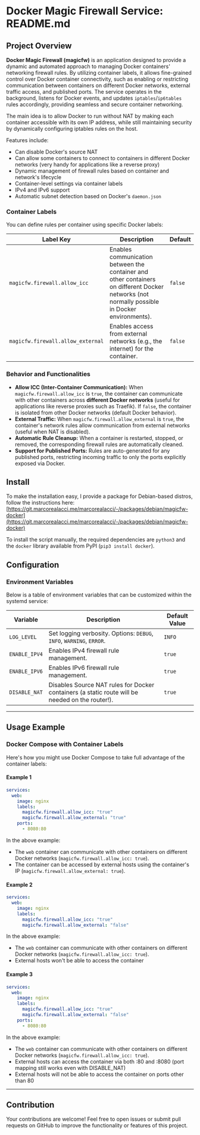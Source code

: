 # Docker Magic Firewall Service: README.md

## Project Overview

**Docker Magic Firewall (magicfw)** is an application designed to provide a dynamic and automated approach to managing Docker containers' networking firewall rules. By utilizing container labels, it allows fine-grained control over Docker container connectivity, such as enabling or restricting communication between containers on different Docker networks, external traffic access, and published ports. The service operates in the background, listens for Docker events, and updates `iptables`/`ip6tables` rules accordingly, providing seamless and secure container networking.

The main idea is to allow Docker to run without NAT by making each container accessible with its own IP address, while still maintaining security by dynamically configuring iptables rules on the host.

Features include:
- Can disable Docker's source NAT
- Can allow some containers to connect to containers in different Docker networks (very handy for applications like a reverse proxy)
- Dynamic management of firewall rules based on container and network's lifecycle
- Container-level settings via container labels
- IPv4 and IPv6 support
- Automatic subnet detection based on Docker's `daemon.json`

### Container Labels
You can define rules per container using specific Docker labels:

| **Label Key**                          | **Description**                                                                                                                               | **Default** |
|----------------------------------------|-----------------------------------------------------------------------------------------------------------------------------------------------|-------------|
| `magicfw.firewall.allow_icc`           | Enables communication between the container and other containers on different Docker networks (not normally possible in Docker environments). | `false`     |
| `magicfw.firewall.allow_external`      | Enables access from external networks (e.g., the internet) for the container.                                                                   | `false`     |

### Behavior and Functionalities
- **Allow ICC (Inter-Container Communication):** When `magicfw.firewall.allow_icc` is `true`, the container can communicate with other containers across **different Docker networks** (useful for applications like reverse proxies such as Traefik). If `false`, the container is isolated from other Docker networks (default Docker behavior).
- **External Traffic:** When `magicfw.firewall.allow_external` is `true`, the container's network rules allow communication from external networks (useful when NAT is disabled).
- **Automatic Rule Cleanup:** When a container is restarted, stopped, or removed, the corresponding firewall rules are automatically cleaned.
- **Support for Published Ports:** Rules are auto-generated for any published ports, restricting incoming traffic to only the ports explicitly exposed via Docker.

## Install
To make the installation easy, I provide a package for Debian-based distros, follow the instructions here: [https://git.marcorealacci.me/marcorealacci/-/packages/debian/magicfw-docker](https://git.marcorealacci.me/marcorealacci/-/packages/debian/magicfw-docker)

To install the script manually, the required dependencies are `python3` and the `docker` library available from PyPI (`pip3 install docker`).

## Configuration

### Environment Variables

Below is a table of environment variables that can be customized within the systemd service:

| **Variable**      | **Description**                                                                                         | **Default Value** |
|--------------------|---------------------------------------------------------------------------------------------------------|-------------------|
| `LOG_LEVEL`        | Set logging verbosity. Options: `DEBUG`, `INFO`, `WARNING`, `ERROR`.                                    | `INFO`            |
| `ENABLE_IPV4`      | Enables IPv4 firewall rule management.                                                                  | `true`            |
| `ENABLE_IPV6`      | Enables IPv6 firewall rule management.                                                                  | `true`            |
| `DISABLE_NAT`      | Disables Source NAT rules for Docker containers (a static route will be needed on the router!).         | `true`            |

---

## Usage Example

### Docker Compose with Container Labels
Here's how you might use Docker Compose to take full advantage of the container labels:

#### Example 1
```yaml
services:
  web:
    image: nginx
    labels:
      magicfw.firewall.allow_icc: "true"
      magicfw.firewall.allow_external: "true"
    ports:
      - 8080:80
```

In the above example:
- The `web` container can communicate with other containers on different Docker networks (`magicfw.firewall.allow_icc: true`).
- The container can be accessed by external hosts using the container's IP (`magicfw.firewall.allow_external: true`).

#### Example 2
```yaml
services:
  web:
    image: nginx
    labels:
      magicfw.firewall.allow_icc: "true"
      magicfw.firewall.allow_external: "false"
```

In the above example:
- The `web` container can communicate with other containers on different Docker networks (`magicfw.firewall.allow_icc: true`).
- External hosts won't be able to access the container

#### Example 3
```yaml
services:
  web:
    image: nginx
    labels:
      magicfw.firewall.allow_icc: "true"
      magicfw.firewall.allow_external: "false"
    ports:
      - 8080:80
```

In the above example:
- The `web` container can communicate with other containers on different Docker networks (`magicfw.firewall.allow_icc: true`).
- External hosts can access the container via both <container IP>:80 and <host IP>:8080 (port mapping still works even with DISABLE_NAT)
- External hosts will not be able to access the container on ports other than 80

---

## Contribution

Your contributions are welcome! Feel free to open issues or submit pull requests on GitHub to improve the functionality or features of this project.